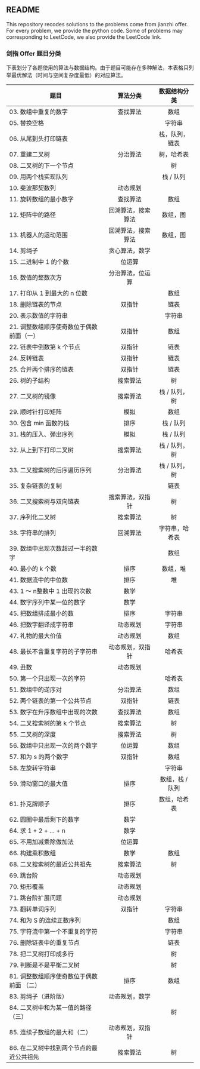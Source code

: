 ## README

This repository recodes solutions to the problems come from jianzhi offer. For every problem, we provide the python code. Some of problems may corresponding to LeetCode, we also provide the LeetCode link.

### 剑指 Offer 题目分类

下表划分了各题使用的算法与数据结构。由于题目可能存在多种解法，本表格只列举最优解法（时间与空间复杂度最低）的对应算法。

| 题目                                      |      算法分类      |  数据结构分类   |
|-------------------------------------------|:------------------:|:---------------:|
| 03. 数组中重复的数字                      |      查找算法      |      数组       |
| 05. 替换空格                              |                    |     字符串      |
| 06. 从尾到头打印链表                      |                    | 栈，队列，链表  |
| 07. 重建二叉树                            |      分治算法      |   树，哈希表    |
| 08. 二叉树的下一个节点                    |                    |       树        |
| 09. 用两个栈实现队列                      |                    |    栈 / 队列    |
| 10. 斐波那契数列                          |      动态规划      |                 |
| 11. 旋转数组的最小数字                    |      查找算法      |      数组       |
| 12. 矩阵中的路径                          | 回溯算法，搜索算法 |    数组，图     |
| 13. 机器人的运动范围                      | 回溯算法，搜索算法 |    数组，图     |
| 14. 剪绳子                                |   贪心算法，数学   |                 |
| 15. 二进制中 1 的个数                     |       位运算       |                 |
| 16. 数值的整数次方                        |  分治算法，位运算  |                 |
| 17. 打印从 1 到最大的 n 位数              |                    |      数组       |
| 18. 删除链表的节点                        |       双指针       |      链表       |
| 20. 表示数值的字符串                      |                    |     字符串      |
| 21. 调整数组顺序使奇数位于偶数前面（一）  |       双指针       |      数组       |
| 22. 链表中倒数第 k 个节点                 |       双指针       |      链表       |
| 24. 反转链表                              |       双指针       |      链表       |
| 25. 合并两个排序的链表                    |       双指针       |      链表       |
| 26. 树的子结构                            |      搜索算法      |       树        |
| 27. 二叉树的镜像                          |      搜索算法      |  栈 / 队列，树  |
| 29. 顺时针打印矩阵                        |        模拟        |      数组       |
| 30. 包含 min 函数的栈                     |        排序        |    栈 / 队列    |
| 31. 栈的压入、弹出序列                    |        模拟        |    栈 / 队列    |
| 32. 从上到下打印二叉树                    |      搜索算法      |  栈 / 队列，树  |
| 33. 二叉搜索树的后序遍历序列              |      分治算法      |  栈 / 队列，树  |
| 35. 复杂链表的复制                        |                    |      链表       |
| 36. 二叉搜索树与双向链表                  |  搜索算法，双指针  |       树        |
| 37. 序列化二叉树                          |      搜索算法      |       树        |
| 38. 字符串的排列                          |      回溯算法      | 字符串，哈希表  |
| 39. 数组中出现次数超过一半的数字          |                    |      数组       |
| 40. 最小的 k 个数                         |        排序        |    数组，堆     |
| 41. 数据流中的中位数                      |        排序        |       堆        |
| 43. 1 ～ n整数中 1 出现的次数             |        数学        |                 |
| 44. 数字序列中某一位的数字                |        数学        |                 |
| 45. 把数组排成最小的数                    |        排序        |     字符串      |
| 46. 把数字翻译成字符串                    |      动态规划      |     字符串      |
| 47. 礼物的最大价值                        |      动态规划      |      数组       |
| 48. 最长不含重复字符的子字符串            |  动态规划，双指针  |     哈希表      |
| 49. 丑数                                  |      动态规划      |                 |
| 50. 第一个只出现一次的字符                |                    |     哈希表      |
| 51. 数组中的逆序对                        |      分治算法      |      数组       |
| 52. 两个链表的第一个公共节点              |       双指针       |      链表       |
| 53. 数字在升序数组中出现的次数            |      查找算法      |      数组       |
| 54. 二叉搜索树的第 k 个节点               |      搜索算法      |       树        |
| 55. 二叉树的深度                          |      搜索算法      |       树        |
| 56. 数组中只出现一次的两个数字            |       位运算       |      数组       |
| 57. 和为 s 的两个数字                     |       双指针       |      数组       |
| 58. 左旋转字符串                          |                    |     字符串      |
| 59. 滑动窗口的最大值                      |        排序        | 数组，栈 / 队列 |
| 61. 扑克牌顺子                            |        排序        |  数组，哈希表   |
| 62. 圆圈中最后剩下的数字                  |        数学        |                 |
| 64. 求 1 + 2 + … + n                      |        数学        |                 |
| 65. 不用加减乘除做加法                    |       位运算       |                 |
| 66. 构建乘积数组                          |        数学        |      数组       |
| 68. 二叉搜索树的最近公共祖先              |      搜索算法      |       树        |
| 69. 跳台阶                                |      动态规划      |                 |
| 70. 矩形覆盖                              |      动态规划      |                 |
| 71. 跳台阶扩展问题                        |      动态规划      |                 |
| 73. 翻转单词序列                          |       双指针       |     字符串      |
| 74. 和为 S 的连续正数序列                 |                    |      数组       |
| 75. 字符流中第一个不重复的字符            |                    |     字符串      |
| 76. 删除链表中的重复节点                  |                    |      链表       |
| 78. 把二叉树打印成多行                    |                    |       树        |
| 79. 判断是不是平衡二叉树                  |                    |       树        |
| 81. 调整数组顺序使奇数位于偶数前面 （二） |        排序        |      数组       |
| 83. 剪绳子（进阶版）                      |   动态规划，数学   |                 |
| 84. 二叉树中和为某一值的路径（三）        |                    |       树        |
| 85. 连续子数组的最大和（二）              |  动态规划，双指针  |                 |
| 86. 在二叉树中找到两个节点的最近公共祖先  |      搜索算法      |       树        |
